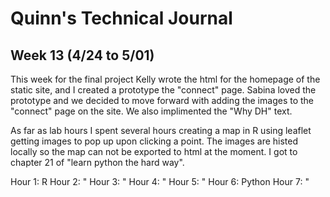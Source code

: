 # Quinn's Technical Journal

## Week 13 (4/24 to 5/01)

This week for the final project Kelly wrote the html for the homepage of the static site,  and I created a prototype the   "connect"  page.  Sabina loved the prototype and we decided to move forward with adding the images to the  "connect"  page on the site. We also implimented the  "Why DH"  text.

As far as lab hours I spent several hours creating a map in R using leaflet getting images to pop up upon clicking a point.  The images are histed locally so the map can not be exported to html at the moment.  I got to chapter 21 of  "learn python the hard way".

Hour 1:  R
Hour 2:  "
Hour 3:  "
Hour 4:  "
Hour 5:  "
Hour 6:  Python
Hour 7:  "
